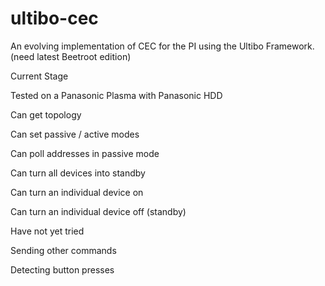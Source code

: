 # ultibo-cec
An evolving implementation of CEC for the PI using the Ultibo Framework. (need latest Beetroot edition)

Current Stage

Tested on a Panasonic Plasma with Panasonic HDD

Can get topology

Can set passive / active modes

Can poll addresses in passive mode

Can turn all devices into standby

Can turn an individual device on

Can turn an individual device off (standby)

Have not yet tried

Sending other commands

Detecting button presses
